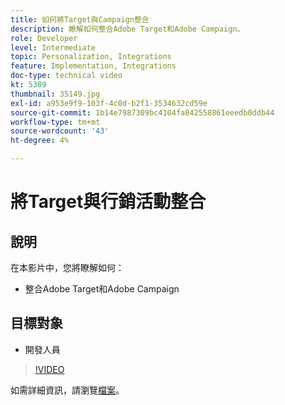 ```yaml
---
title: 如何將Target與Campaign整合
description: 瞭解如何整合Adobe Target和Adobe Campaign。
role: Developer
level: Intermediate
topic: Personalization, Integrations
feature: Implementation, Integrations
doc-type: technical video
kt: 5389
thumbnail: 35149.jpg
exl-id: a953e9f9-103f-4c0d-b2f1-3534632cd59e
source-git-commit: 1b14e7987309bc4104fa842558861eeedb0ddb44
workflow-type: tm+mt
source-wordcount: '43'
ht-degree: 4%

---
```


# 將Target與行銷活動整合

## 說明

在本影片中，您將瞭解如何：

* 整合Adobe Target和Adobe Campaign

## 目標對象

* 開發人員

>[!VIDEO](https://video.tv.adobe.com/v/35149/?quality=12)

如需詳細資訊，請瀏覽[檔案](https://experienceleague.adobe.com/docs/target/using/integrate/campaign-and-target.html?lang=en)。
